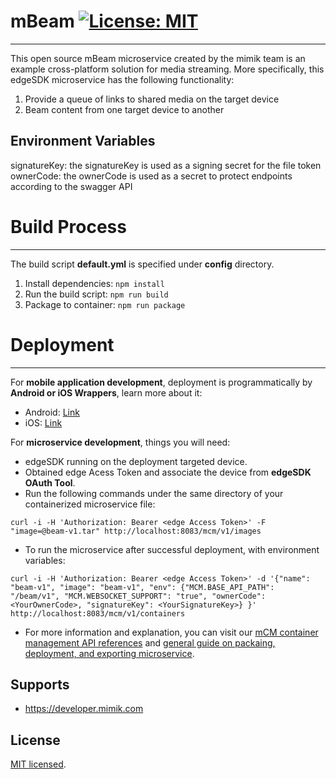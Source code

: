 # mBeam [![License: MIT](https://img.shields.io/badge/License-MIT-yellow.svg)](./LICENSE)
---

This open source mBeam microservice created by the mimik team is an example cross-platform solution for media streaming. More specifically, this edgeSDK microservice has the following functionality:

1. Provide a queue of links to shared media on the target device
2. Beam content from one target device to another


## Environment Variables
signatureKey: the signatureKey is used as a signing secret for the file token
ownerCode: the ownerCode is used as a secret to protect endpoints according to the swagger API

# Build Process
---

The build script **default.yml** is specified under **config** directory.

1. Install dependencies: ```npm install```
2. Run the build script: ```npm run build```
3. Package to container: ```npm run package```

# Deployment
---

For **mobile application development**, deployment is programmatically by **Android or iOS Wrappers**, learn more about it:

- Android: [Link](https://developer.mimik.com/resources/documentation/latest/wrappers/android-wrapper)
- iOS: [Link](https://developer.mimik.com/resources/documentation/latest/wrappers/ios-wrapper)

For **microservice development**, things you will need:

- edgeSDK running on the deployment targeted device.
- Obtained edge Acess Token and associate the device from **edgeSDK OAuth Tool**.
- Run the following commands under the same directory of your containerized microservice file:

```
curl -i -H 'Authorization: Bearer <edge Access Token>' -F "image=@beam-v1.tar" http://localhost:8083/mcm/v1/images
```

- To run the microservice after successful deployment, with environment variables:

```
curl -i -H 'Authorization: Bearer <edge Access Token>' -d '{"name": "beam-v1", "image": "beam-v1", "env": {"MCM.BASE_API_PATH": "/beam/v1", "MCM.WEBSOCKET_SUPPORT": "true", "ownerCode": <YourOwnerCode>, "signatureKey": <YourSignatureKey>} }' http://localhost:8083/mcm/v1/containers
```

- For more information and explanation, you can visit our [mCM container management API references](https://developer.mimik.com/resources/documentation/latest/getting-started/quick-start) and [general guide on packaing, deployment, and exporting microservice](https://developer.mimik.com/resources/documentation/latest/apis/mcm).


## Supports
- https://developer.mimik.com

## License
[MIT licensed](./LICENSE).

